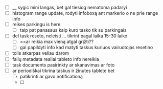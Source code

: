 
- [ ] __  sygic mini langas, bet gal tiesiog nematoma padaryi
- [ ] histogram range update, rodyti infoboxą ant markerio o ne prie range info
- [ ] reikes parkingu is here
	- [ ] taip pat panasaus kaip kuro tasko tik su parkingais
- [ ] del task reseto, neleisti ... tikrint pagal laika 15-30 laiko
	- [ ] ==ar reikia max vieną atgal grįžti??
	- [ ] gal papildyti info kad matyti taskus kuriuos vairuotojas resetino
- [ ] tolls atkarpas veliau darom
- [ ] failų metadata realiai tableto info nereikia
- [ ] task documents pasirinkty ar skanavimas ar foto
- [ ] ar periodiškai tikrina taskus ir žinutes tablete bet 
	- [ ] patikrinti ar gavo notificationą
	- [ ] 
	